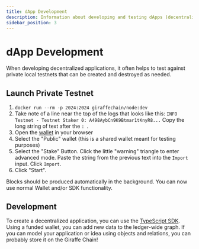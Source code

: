```yaml
---
title: dApp Development
description: Information about developing and testing dApps (decentralized applications).
sidebar_position: 3
---
```


# dApp Development
When developing decentralized applications, it often helps to test against private local testnets that can be created and destroyed as needed.

## Launch Private Testnet
1. `docker run --rm -p 2024:2024 giraffechain/node:dev`
1. Take note of a line near the top of the logs that looks like this: `INFO  Testnet - Testnet Staker 0: A498AybCn9K9Btmar1tKnyR8...`
  Copy the long string of text after the `: `.
1. Open the [wallet](http://localhost:2024) in your browser
1. Select the "Public" wallet (this is a shared wallet meant for testing purposes)
1. Select the "Stake" Button. Click the little "warning" triangle to enter advanced mode. Paste the string from the previous text into the `Import` input. Click `Import`.
1. Click "Start".

Blocks should be produced automatically in the background. You can now use normal Wallet and/or SDK functionality.

## Development
To create a decentralized application, you can use the [TypeScript SDK](./sdk). Using a funded wallet, you can add new data to the ledger-wide graph. If you can model your application or idea using objects and relations, you can probably store it on the Giraffe Chain!
